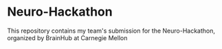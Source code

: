 # Neuro-Hackathon
This repository contains my team's submission for the Neuro-Hackathon, organized by BrainHub at Carnegie Mellon
